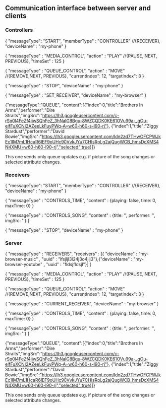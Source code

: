 ## Communication interface between server and clients

### Controllers

{
  "messageType": "START",
  "memberType" : "CONTROLLER" //{RECEIVER},
  "deviceName" : "my-phone"
}


{
  "messageType" : "MEDIA_CONTROL",
  "action" : "PLAY" //{PAUSE, NEXT, PREVIOUS},
  "timeSet" : 125
}

{
  "messageType" : "QUEUE_CONTROL",
  "action" : "MOVE" //{REMOVE,NEXT, PREVIOUS},
  "currentIndex": 12,
  "targetIndex": 3
}


{
  "messageType" : "STOP",
  "deviceName" : "my-phone"
}

{
  "messageType" : "SET_RECEIVER",
  "deviceName" : "my-browser"
}

{"messageType":"QUEUE",
"content":[{"index":0,"title":"Brothers In Arms","performer":"Dire Straits","imgSrc":"https://lh3.googleusercontent.com/c-rSp0l4FeZf4iiwSQhFeZ_3hNalG8Bgu-8WZCQDK0KE61OVu99a-_gOu-eifFuXCNI2AZeeLkFuyPWq-A=w60-h60-s-l90-rj"},
{"index":1,"title":"Ziggy Stardust","performer":"David Bowie","imgSrc":"https://lh3.googleusercontent.com/ldn2zd7THwOFCPWJkEc1IM7mL1HcaR6IEF9oUHc90VvkJYu7CHIsRpLg2ajQugWCB_hmsDcXMS4N4XMU=w60-h60-l90-rj","selected":true}]}

This one sends only queue updates e.g. if picture of the song changes or selected attribute changes.


### Receivers

{
  "messageType": "START",
  "memberType" : "CONTROLLER" //{RECEIVER},
  "deviceName" : "my-phone"
}

{
  "messageType" : "CONTROLS_TIME",
  "content" :  {playing: false, time: 0, maxTime: 0}
}

{
  "messageType" : "CONTROLS_SONG",
  "content" : {title: '', performer: '', imgSrc: ''}
}

{
  "messageType" : "STOP",
  "deviceName" : "my-phone"
}


### Server

{
  "messageType" : "RECEIVERS",
  "receivers" : [{ "deviceName" : "my-browser-music" , "uuid" :  "lfsjljl3l24j3o4jij3"},{"deviceName" : "my-browser-youtube" , "uuid" :  "fldsjfldsjl"}]
}

{
  "messageType" : "MEDIA_CONTROL",
  "action" : "PLAY" //{PAUSE, NEXT, PREVIOUS},
  "timeSet" : 125
}

{
  "messageType" : "QUEUE_CONTROL",
  "action" : "MOVE" //{REMOVE,NEXT, PREVIOUS},
  "currentIndex": 12,
  "targetIndex": 3
}

{
  "messageType" : "CURRENT_RECEIVER",
  "deviceName" : "my-browser"
}

{
  "messageType" : "CONTROLS_TIME",
  "content" :  {playing: false, time: 0, maxTime: 0}
}

{
  "messageType" : "CONTROLS_SONG",
  "content" : {title: '', performer: '', imgSrc: ''}
}


{"messageType":"QUEUE",
"content":[{"index":0,"title":"Brothers In Arms","performer":"Dire Straits","imgSrc":"https://lh3.googleusercontent.com/c-rSp0l4FeZf4iiwSQhFeZ_3hNalG8Bgu-8WZCQDK0KE61OVu99a-_gOu-eifFuXCNI2AZeeLkFuyPWq-A=w60-h60-s-l90-rj"},
{"index":1,"title":"Ziggy Stardust","performer":"David Bowie","imgSrc":"https://lh3.googleusercontent.com/ldn2zd7THwOFCPWJkEc1IM7mL1HcaR6IEF9oUHc90VvkJYu7CHIsRpLg2ajQugWCB_hmsDcXMS4N4XMU=w60-h60-l90-rj","selected":true}]}

This one sends only queue updates e.g. if picture of the song changes or selected attribute changes.